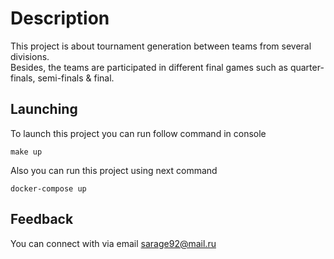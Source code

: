 # Description
This project is about tournament generation between teams from
several divisions.  
Besides, the teams are participated in different final games such as quarter-finals, semi-finals & final.  

## Launching
To launch this project you can run follow command in console
```
make up
```

Also you can run this project using next command
```
docker-compose up
```

## Feedback
You can connect with via email sarage92@mail.ru
